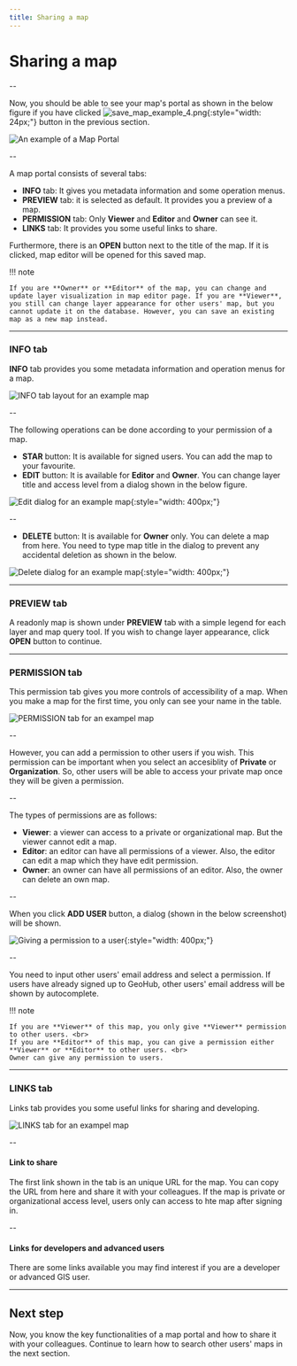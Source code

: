 ```yaml
---
title: Sharing a map
---
```


# Sharing a map

--

Now, you should be able to see your map's portal as shown in the below figure if you have clicked ![save_map_example_4.png](../assets/sharing/save_map_example_4.png){:style="width: 24px;"} button in the previous section.

![An example of a Map Portal](../assets/sharing/share_map_1.png)

<!-- .element style="height: 400px" -->

--

A map portal consists of several tabs:

- **INFO** tab: It gives you metadata information and some operation menus.
- **PREVIEW** tab: it is selected as default. It provides you a preview of a map.
- **PERMISSION** tab: Only **Viewer** and **Editor** and **Owner** can see it.
- **LINKS** tab: It provides you some useful links to share.

Furthermore, there is an **OPEN** button next to the title of the map. If it is clicked, map editor will be opened for this saved map.

<hidden>

!!! note

    If you are **Owner** or **Editor** of the map, you can change and update layer visualization in map editor page. If you are **Viewer**, you still can change layer appearance for other users' map, but you cannot update it on the database. However, you can save an existing map as a new map instead.

</hidden>

---

### INFO tab

**INFO** tab provides you some metadata information and operation menus for a map.

![INFO tab layout for an example map](../assets/sharing/share_map_2.png)

<!-- .element style="height: 300px" -->

--

The following operations can be done according to your permission of a map.

- **STAR** button: It is available for signed users. You can add the map to your favourite.
- **EDIT** button: It is available for **Editor** and **Owner**. You can change layer title and access level from a dialog shown in the below figure.

![Edit dialog for an example map](../assets/sharing/share_map_3.png){:style="width: 400px;"}

<!-- .element style="height: 200px" -->

--

- **DELETE** button: It is available for **Owner** only. You can delete a map from here. You need to type map title in the dialog to prevent any accidental deletion as shown in the below.

![Delete dialog for an example map](../assets/sharing/share_map_4.png){:style="width: 400px;"}

<!-- .element style="height: 200px" -->

---

### PREVIEW tab

A readonly map is shown under **PREVIEW** tab with a simple legend for each layer and map query tool. If you wish to change layer appearance, click **OPEN** button to continue.

---

### PERMISSION tab

This permission tab gives you more controls of accessibility of a map. When you make a map for the first time, you only can see your name in the table.

![PERMISSION tab for an exampel map](../assets/sharing/share_map_5.png)

<!-- .element style="height: 300px" -->

--

However, you can add a permission to other users if you wish. This permission can be important when you select an accesiblity of **Private** or **Organization**. So, other users will be able to access your private map once they will be given a permission.

--

The types of permissions are as follows:

- **Viewer**: a viewer can access to a private or organizational map. But the viewer cannot edit a map.
- **Editor**: an editor can have all permissions of a viewer. Also, the editor can edit a map which they have edit permission.
- **Owner**: an owner can have all permissions of an editor. Also, the owner can delete an own map.

--

When you click **ADD USER** button, a dialog (shown in the below screenshot) will be shown.

![Giving a permission to a user](../assets/sharing/share_map_6.png){:style="width: 400px;"}

<!-- .element style="height: 200px" -->

--

You need to input other users' email address and select a permission. If users have already signed up to GeoHub, other users' email address will be shown by autocomplete.

<hidden>

!!! note

    If you are **Viewer** of this map, you only give **Viewer** permission to other users. <br>
    If you are **Editor** of this map, you can give a permission either **Viewer** or **Editor** to other users. <br>
    Owner can give any permission to users.

</hidden>

---

### LINKS tab

Links tab provides you some useful links for sharing and developing.

![LINKS tab for an exampel map](../assets/sharing/share_map_7.png)

<!-- .element style="height: 400px" -->

--

#### Link to share

The first link shown in the tab is an unique URL for the map. You can copy the URL from here and share it with your colleagues. If the map is private or organizational access level, users only can access to hte map after signing in.

--

#### Links for developers and advanced users

There are some links available you may find interest if you are a developer or advanced GIS user.

---

## Next step

Now, you know the key functionalities of a map portal and how to share it with your colleagues. Continue to learn how to search other users' maps in the next section.
